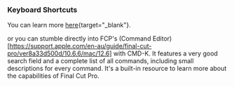 ### Keyboard Shortcuts

You can learn more [here](https://support.apple.com/en-au/guide/final-cut-pro/ver90ba5929/mac){target="_blank"}.

or you can stumble directly into FCP's (Command Editor)[https://support.apple.com/en-au/guide/final-cut-pro/ver8a33d500d/10.6.6/mac/12.6] with CMD-K. It features a very good search field and a complete list of all commands, including small descriptions for every command. It's a built-in resource to learn more about the capabilities of Final Cut Pro.
